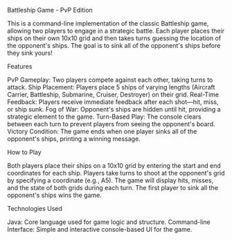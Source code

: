 Battleship Game - PvP Edition

This is a command-line implementation of the classic Battleship game, allowing two players to engage in a strategic battle. Each player places their ships on their own 10x10 grid and then takes turns guessing the location of the opponent's ships. The goal is to sink all of the opponent's ships before they sink yours!

Features

PvP Gameplay: Two players compete against each other, taking turns to attack.
Ship Placement: Players place 5 ships of varying lengths (Aircraft Carrier, Battleship, Submarine, Cruiser, Destroyer) on their grid.
Real-Time Feedback: Players receive immediate feedback after each shot—hit, miss, or ship sunk.
Fog of War: Opponent's ships are hidden until hit, providing a strategic element to the game.
Turn-Based Play: The console clears between each turn to prevent players from seeing the opponent's board.
Victory Condition: The game ends when one player sinks all of the opponent's ships, printing a winning message.

How to Play

Both players place their ships on a 10x10 grid by entering the start and end coordinates for each ship.
Players take turns to shoot at the opponent's grid by specifying a coordinate (e.g., A5).
The game will display hits, misses, and the state of both grids during each turn.
The first player to sink all the opponent's ships wins the game.

Technologies Used

Java: Core language used for game logic and structure.
Command-line Interface: Simple and interactive console-based UI for the game.
